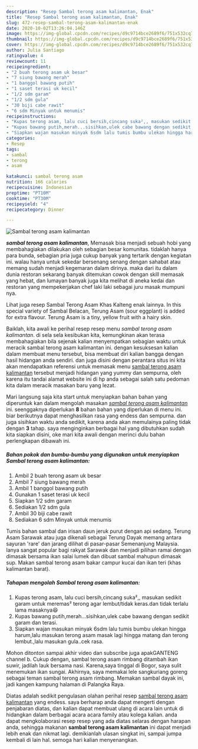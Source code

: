 ```yaml
---
description: "Resep Sambal terong asam kalimantan, Enak"
title: "Resep Sambal terong asam kalimantan, Enak"
slug: 472-resep-sambal-terong-asam-kalimantan-enak
date: 2020-10-02T13:26:04.146Z
image: https://img-global.cpcdn.com/recipes/d9c9714bce2689f6/751x532cq70/sambal-terong-asam-kalimantan-foto-resep-utama.jpg
thumbnail: https://img-global.cpcdn.com/recipes/d9c9714bce2689f6/751x532cq70/sambal-terong-asam-kalimantan-foto-resep-utama.jpg
cover: https://img-global.cpcdn.com/recipes/d9c9714bce2689f6/751x532cq70/sambal-terong-asam-kalimantan-foto-resep-utama.jpg
author: Julia Santiago
ratingvalue: 4
reviewcount: 11
recipeingredient:
- "2 buah terong asam uk besar"
- "7 siung bawang merah"
- "1 banggol bawang putih"
- "1 saset terasi uk kecil"
- "1/2 sdm garam"
- "1/2 sdm gula"
- "30 biji cabe rawit"
- "6 sdm Minyak untuk menumis"
recipeinstructions:
- "Kupas terong asam, lalu cuci bersih,cincang suka²,, masukan sedikit garam untuk meremas² terong agar lembut/tidak keras.dan tidak terlalu lama masaknya😆"
- "Kupas bawang putih,merah...sisihkan,ulek cabe bawang dengan sedikit garam dan terasi."
- "Siapkan wajan masukan minyak 6sdm lalu tumis bumbu ulekan hingga harum,lalu masukan terong asam masak lagi hingga matang dan terong lembut.,lalu masukan gula..cek rasa."
categories:
- Resep
tags:
- sambal
- terong
- asam

katakunci: sambal terong asam 
nutrition: 166 calories
recipecuisine: Indonesian
preptime: "PT10M"
cooktime: "PT30M"
recipeyield: "4"
recipecategory: Dinner

---
```



![Sambal terong asam kalimantan](https://img-global.cpcdn.com/recipes/d9c9714bce2689f6/751x532cq70/sambal-terong-asam-kalimantan-foto-resep-utama.jpg)

<b><i>sambal terong asam kalimantan</i></b>, Memasak bisa menjadi sebuah hobi yang membahagiakan dilakukan oleh sebagian besar komunitas. tidaklah hanya para bunda, sebagian pria juga cukup banyak yang tertarik dengan kegiatan ini. walau hanya untuk sekedar bersenang senang dengan sahabat atau memang sudah menjadi kegemaran dalam dirinya. maka dari itu dalam dunia restoran sekarang banyak ditemukan cowok dengan skill memasak yang hebat, dan lumayan banyak juga kita melihat di aneka kedai dan restoran yang mempekerjakan chef laki laki sebagai juru masak mumpuni nya.

Lihat juga resep Sambal Terong Asam Khas Kalteng enak lainnya. In this special variety of Sambal Belacan, Terung Asam (sour eggplant) is added for extra flavour. Terung Asam is a tiny, yellow fruit with a hairy skin.

Baiklah, kita awali ke perihal resep resep menu <i>sambal terong asam kalimantan</i>. di sela sela kesibukan kita, kemungkinan akan terasa membahagiakan bila sejenak kalian menyempatkan sebagian waktu untuk meracik sambal terong asam kalimantan ini. dengan kesuksesan kalian dalam membuat menu tersebut, bisa membuat diri kalian bangga dengan hasil hidangan anda sendiri. dan juga disini dengan perantara situs ini kita akan mendapatkan referensi untuk memasak menu <u>sambal terong asam kalimantan</u> tersebut menjadi hidangan yang yummy dan sempurna, oleh karena itu tandai alamat website ini di hp anda sebagai salah satu pedoman kita dalam meracik masakan baru yang lezat.


Mari langsung saja kita start untuk menyiapkan bahan bahan yang diperuntuk kan dalam mengolah masakan <u><i>sambal terong asam kalimantan</i></u> ini. seenggaknya diperlukan <b>8</b> bahan bahan yang diperlukan di menu ini. biar berikutnya dapat menghasilkan rasa yang endess dan sempurna. dan juga sisihkan waktu anda sedikit, karena anda akan memulainya paling tidak dengan <b>3</b> tahap. saya menginginkan berbagai hal yang dibutuhkan sudah kita siapkan disini, oke mari kita awali dengan merinci dulu bahan perlengkapan dibawah ini.

<!--inarticleads1-->

##### Bahan pokok dan bumbu-bumbu yang digunakan untuk menyiapkan Sambal terong asam kalimantan:

1. Ambil 2 buah terong asam uk besar
1. Ambil 7 siung bawang merah
1. Ambil 1 banggol bawang putih
1. Gunakan 1 saset terasi uk kecil
1. Siapkan 1/2 sdm garam
1. Sediakan 1/2 sdm gula
1. Ambil 30 biji cabe rawit
1. Sediakan 6 sdm Minyak untuk menumis


Tumis bahan sambal dan irisan daun jeruk purut dengan api sedang. Terung Asam Sarawak atau juga dikenali sebagai Terung Dayak memang antara sayuran &#39;rare&#39; dan jarang dilihat di pasar-pasar Semenanjung Malaysia. Ianya sangat popular bagi rakyat Sarawak dan menjadi pilihan ramai dengan dimasak bersama ikan salai lumek dan dibuat sambal mahupun dimasak sup. Makan sambal terong asam bakar campur kucai dan ikan teri (khas kalimantan barat). 

<!--inarticleads2-->

##### Tahapan mengolah Sambal terong asam kalimantan:

1. Kupas terong asam, lalu cuci bersih,cincang suka²,, masukan sedikit garam untuk meremas² terong agar lembut/tidak keras.dan tidak terlalu lama masaknya😆
1. Kupas bawang putih,merah...sisihkan,ulek cabe bawang dengan sedikit garam dan terasi.
1. Siapkan wajan masukan minyak 6sdm lalu tumis bumbu ulekan hingga harum,lalu masukan terong asam masak lagi hingga matang dan terong lembut.,lalu masukan gula..cek rasa.


Mohon ditonton sampai akhir video dan subscribe juga apakGANTENG channel b. Cukup dengan, sambal terong asam rimbang ditambah ikan suwir, jadilah lauk bersama nasi. Karena,saya tinggal di Bogor, saya sulit menemukan ikan sungai. Akhirnya, saya memakai lele sangkuriang goreng sebagai teman sambal terong asam rimbang. Memakan sambal dayak ini, jadi kangen kampung halaman di Palangka Raya. 

Diatas adalah sedikit pengulasan olahan perihal resep <u>sambal terong asam kalimantan</u> yang endess. saya berharap anda dapat mengerti dengan penjabaran diatas, dan kalian dapat membuat ulang di acara lain untuk di hidangkan dalam berbagai acara acara family atau kolega kalian. anda dapat mengkolaborasi resep resep yang ada diatas selaras dengan harapan anda, sehingga makanan <b>sambal terong asam kalimantan</b> ini dapat menjadi lebih enak dan nikmat lagi. demikianlah ulasan singkat ini, sampai jumpa kembali di lain hal. semoga hari kalian menyenangkan.
